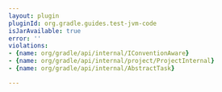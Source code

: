 ```yaml
---
layout: plugin
pluginId: org.gradle.guides.test-jvm-code
isJarAvailable: true
error: ''
violations:
- {name: org/gradle/api/internal/IConventionAware}
- {name: org/gradle/api/internal/project/ProjectInternal}
- {name: org/gradle/api/internal/AbstractTask}

---
```

